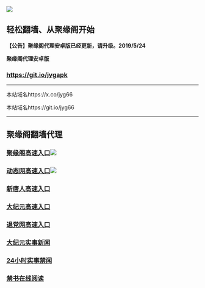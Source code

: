 ![](https://raw.githubusercontent.com/hao369/a/master/j.jpg)



## 轻松翻墙、从聚缘阁开始



**【公告】聚缘阁代理安卓版已经更新，请升级。2019/5/24**

 
**聚缘阁代理安卓版**
### https://git.io/jygapk  

***

本站域名https://x.co/jyg66 

本站域名https://git.io/jyg66



***




## 聚缘阁翻墙代理 


### [聚缘阁高速入口](http://tv.dw3gs.ml/)![](https://raw.githubusercontent.com/hao369/a/master/jyg.gif)

### [动态网高速入口](http://tv.dw3gs.ml/)![](https://raw.githubusercontent.com/hao369/a/master/jygdl.gif)


### [新唐人高速入口](http://tv.dw3gs.ml/)

### [大纪元高速入口](http://tv.dw3gs.ml/)

### [退党网高速入口](http://tv.dw3gs.ml/)




### [大纪元实事新闻](https://git.io/fjmgE)

### [24小时实事禁闻](https://git.io/fj3Go)

### [禁书在线阅读](https://git.io/fjJ5Z)






